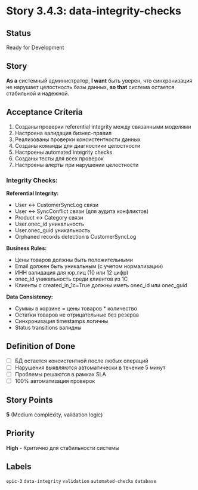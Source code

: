 # Story 3.4.3: data-integrity-checks

## Status
Ready for Development

## Story
**As a** системный администратор,
**I want** быть уверен, что синхронизация не нарушает целостность базы данных,
**so that** система остается стабильной и надежной.

## Acceptance Criteria

1. Созданы проверки referential integrity между связанными моделями
2. Настроена валидация бизнес-правил
3. Реализованы проверки консистентности данных
4. Созданы команды для диагностики целостности
5. Настроены automated integrity checks
6. Созданы тесты для всех проверок
7. Настроены алерты при нарушении целостности

### Integrity Checks:

**Referential Integrity:**
- User ↔ CustomerSyncLog связи
- User ↔ SyncConflict связи (для аудита конфликтов)
- Product ↔ Category связи
- User.onec_id уникальность
- User.onec_guid уникальность
- Orphaned records detection в CustomerSyncLog

**Business Rules:**
- Цены товаров должны быть положительными
- Email должен быть уникальным (с учетом нормализации)
- ИНН валидация для юр.лиц (10 или 12 цифр)
- onec_id уникальность среди клиентов из 1С
- Клиенты с created_in_1c=True должны иметь onec_id или onec_guid

**Data Consistency:**
- Суммы в корзине = цены товаров * количество
- Остатки товаров не отрицательные без резерва
- Синхронизация timestamps логичны
- Status transitions валидны

## Definition of Done
- [ ] БД остается консистентной после любых операций
- [ ] Нарушения выявляются автоматически в течение 5 минут
- [ ] Проблемы решаются в рамках SLA
- [ ] 100% автоматизация проверок

## Story Points
**5** (Medium complexity, validation logic)

## Priority
**High** - Критично для стабильности системы

## Labels
`epic-3` `data-integrity` `validation` `automated-checks` `database`